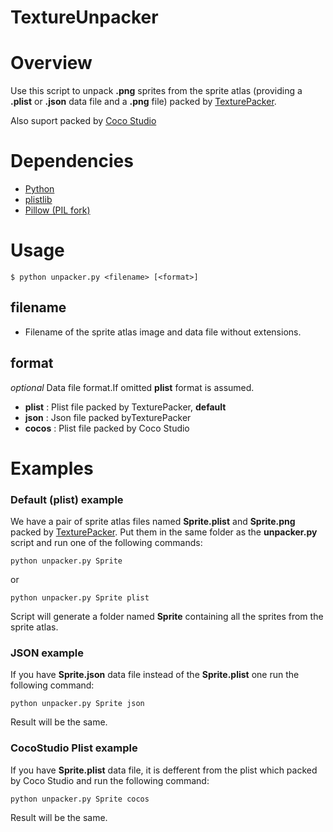 TextureUnpacker
========================

# Overview
Use this script to unpack **.png** sprites from the sprite atlas (providing a **.plist** or **.json** data file and a **.png** file) packed by [TexturePacker](http://www.codeandweb.com/texturepacker/).

Also suport packed by [Coco Studio](http://www.cocos2d-x.org/wiki/Cocos_Studio)

# Dependencies
  - [Python](http://www.python.org)
  - [plistlib](https://docs.python.org/2/library/plistlib.html)
  - [Pillow (PIL fork)](https://github.com/python-pillow/Pillow) 

# Usage
	
	$ python unpacker.py <filename> [<format>]
	
## filename

- Filename of the sprite atlas image and data file without extensions.

## format 

*optional* Data file format.If omitted **plist** format is assumed.

-  **plist** : Plist file packed by TexturePacker, **default**
-  **json**	: Json file packed byTexturePacker
-  **cocos** : Plist file packed by Coco Studio


# Examples

### Default (plist) example

We have a pair of sprite atlas files named **Sprite.plist** and **Sprite.png** packed by [TexturePacker](http://www.codeandweb.com/texturepacker/).
Put them in the same folder as the **unpacker.py** script and run one of the following commands:

    python unpacker.py Sprite
    
or

    python unpacker.py Sprite plist
    
    
Script will generate a folder named **Sprite** containing all the sprites from the sprite atlas.

### JSON example

If you have **Sprite.json** data file instead of the **Sprite.plist** one run the following command:

    python unpacker.py Sprite json
    
Result will be the same.

### CocoStudio Plist example

If you have **Sprite.plist** data file, it is defferent from the plist which packed by Coco Studio and run the following command:

    python unpacker.py Sprite cocos
    
Result will be the same.
